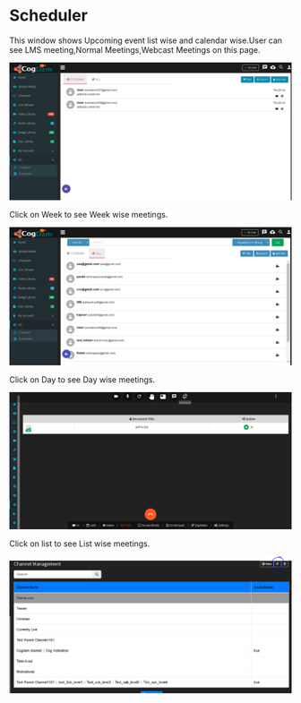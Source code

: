 # Scheduler

This window shows Upcoming event list wise and calendar wise.User can see LMS meeting,Normal Meetings,Webcast Meetings on this page.

![](../../.gitbook/assets/image%20%28258%29.png)

Click on Week to see Week wise meetings.

![](../../.gitbook/assets/image%20%28101%29.png)

Click on Day to see Day wise meetings.

![](../../.gitbook/assets/image%20%28201%29.png)

Click on list to see List wise meetings.

![](../../.gitbook/assets/image%20%28213%29.png)

